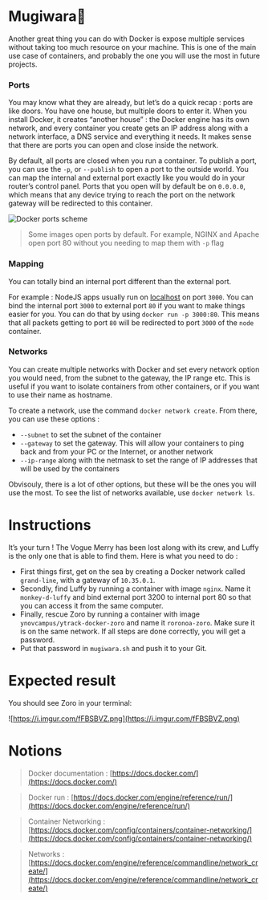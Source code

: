 # Mugiwara👒

Another great thing you can do with Docker is expose multiple services without taking too much resource on your machine. This is one of the main use case of containers, and probably the one you will use the most in future projects.

### Ports

You may know what they are already, but let’s do a quick recap : ports are like doors. You have one house, but multiple doors to enter it. When you install Docker, it creates “another house” : the Docker engine has its own network, and every container you create gets an IP address along with a network interface, a DNS service and everything it needs. It makes sense that there are ports you can open and close inside the network.

By default, all ports are closed when you run a container. To publish a port, you can use the `-p`, or `--publish` to open a port to the outside world. You can map the internal and external port exactly like you would do in your router’s control panel. Ports that you open will by default be on `0.0.0.0`, which means that any device trying to reach the port on the network gateway will be redirected to this container.

![Docker ports scheme](https://i.imgur.com/9uUT868.png)

> Some images open ports by default. For example, NGINX and Apache open port 80 without you needing to map them with `-p` flag

### Mapping

You can totally bind an internal port different than the external port.

For example : NodeJS apps usually run on [localhost](http://localhost) on port `3000`. You can bind the internal port `3000` to external port `80` if you want to make things easier for you. You can do that by using `docker run -p 3000:80`. This means that all packets getting to port `80` will be redirected to port `3000` of the `node` container.

### Networks

You can create multiple networks with Docker and set every network option you would need, from the subnet to the gateway, the IP range etc. This is useful if you want to isolate containers from other containers, or if you want to use their name as hostname.

To create a network, use the command `docker network create`. From there, you can use these options :

- `--subnet` to set the subnet of the container
- `--gateway` to set the gateway. This will allow your containers to ping back and from your PC or the Internet, or another network
- `--ip-range` along with the netmask to set the range of IP addresses that will be used by the containers

Obvisouly, there is a lot of other options, but these will be the ones you will use the most. To see the list of networks available, use `docker network ls`.

# Instructions

It’s your turn ! The Vogue Merry has been lost along with its crew, and Luffy is the only one that is able to find them. Here is what you need to do :

- First things first, get on the sea by creating a Docker network called `grand-line`, with a gateway of `10.35.0.1`.
- Secondly, find Luffy by running a container with image `nginx`. Name it `monkey-d-luffy` and bind external port 3200 to internal port 80 so that you can access it from the same computer.
- Finally, rescue Zoro by running a container with image `ynovcampus/ytrack-docker-zoro` and name it `roronoa-zoro`. Make sure it is on the same network. If all steps are done correctly, you will get a password.
- Put that password in `mugiwara.sh` and push it to your Git.

# Expected result

You should see Zoro in your terminal:

![https://i.imgur.com/fFBSBVZ.png](https://i.imgur.com/fFBSBVZ.png)

# Notions

> Docker documentation : [https://docs.docker.com/](https://docs.docker.com/)

> Docker run : [https://docs.docker.com/engine/reference/run/](https://docs.docker.com/engine/reference/run/)

> Container Networking : [https://docs.docker.com/config/containers/container-networking/](https://docs.docker.com/config/containers/container-networking/)

> Networks : [https://docs.docker.com/engine/reference/commandline/network_create/](https://docs.docker.com/engine/reference/commandline/network_create/)
